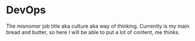 # DevOps

The misnomer job title aka culture aka way of thinking.
Currently is my main bread and butter, so here I will be able to put a lot of content, me thinks.
